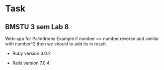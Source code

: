 # Task

## BMSTU 3 sem Lab 8

Web-app for Palindroms
Example if number == number.reverse and similar with number^2 
then we should to add its in result

* Ruby version 3.0.2

* Rails version 7.0.4

